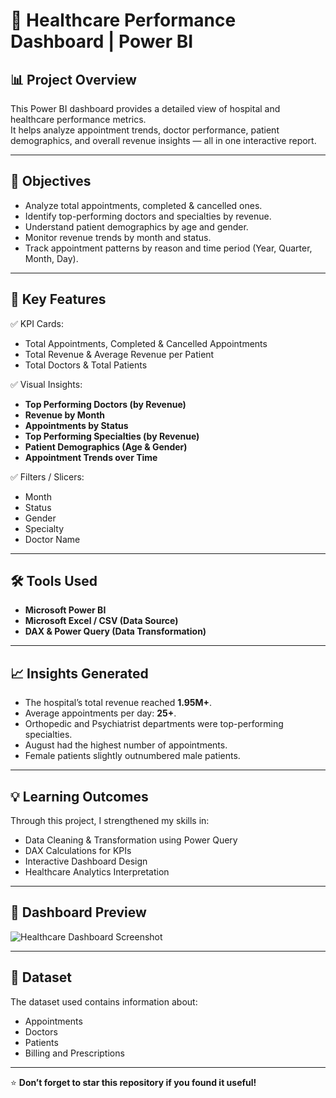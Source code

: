 # 🏥 Healthcare Performance Dashboard | Power BI

## 📊 Project Overview
This Power BI dashboard provides a detailed view of hospital and healthcare performance metrics.  
It helps analyze appointment trends, doctor performance, patient demographics, and overall revenue insights — all in one interactive report.

---

## 🎯 Objectives
- Analyze total appointments, completed & cancelled ones.
- Identify top-performing doctors and specialties by revenue.
- Understand patient demographics by age and gender.
- Monitor revenue trends by month and status.
- Track appointment patterns by reason and time period (Year, Quarter, Month, Day).

---

## 🧩 Key Features
✅ KPI Cards:  
- Total Appointments, Completed & Cancelled Appointments  
- Total Revenue & Average Revenue per Patient  
- Total Doctors & Total Patients  

✅ Visual Insights:  
- **Top Performing Doctors (by Revenue)**  
- **Revenue by Month**  
- **Appointments by Status**  
- **Top Performing Specialties (by Revenue)**  
- **Patient Demographics (Age & Gender)**  
- **Appointment Trends over Time**

✅ Filters / Slicers:  
- Month  
- Status  
- Gender  
- Specialty  
- Doctor Name  

---

## 🛠️ Tools Used
- **Microsoft Power BI**
- **Microsoft Excel / CSV (Data Source)**
- **DAX & Power Query (Data Transformation)**

---

## 📈 Insights Generated
- The hospital’s total revenue reached **1.95M+**.  
- Average appointments per day: **25+**.  
- Orthopedic and Psychiatrist departments were top-performing specialties.  
- August had the highest number of appointments.  
- Female patients slightly outnumbered male patients.

---

## 💡 Learning Outcomes
Through this project, I strengthened my skills in:
- Data Cleaning & Transformation using Power Query  
- DAX Calculations for KPIs  
- Interactive Dashboard Design  
- Healthcare Analytics Interpretation  

---

## 🧾 Dashboard Preview
![Healthcare Dashboard Screenshot](https://github.com/yourusername/Healthcare-Performance-Dashboard-PowerBI/blob/main/Dashboard.png)

---

## 📂 Dataset
The dataset used contains information about:
- Appointments  
- Doctors  
- Patients  
- Billing and Prescriptions  

---

⭐ **Don’t forget to star this repository if you found it useful!**
